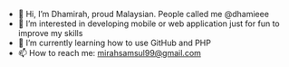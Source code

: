 - 👋 Hi, I’m Dhamirah, proud Malaysian. People called me @dhamieee
- 👀 I’m interested in developing mobile or web application just for fun to improve my skills
- 🌱 I’m currently learning how to use GitHub and PHP
- 📫 How to reach me: mirahsamsul99@gmail.com

<!---
dhamieee/dhamieee is a ✨ special ✨ repository because its `README.md` (this file) appears on your GitHub profile.
You can click the Preview link to take a look at your changes.
--->
